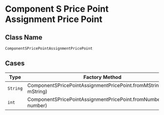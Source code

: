 
# Component S Price Point Assignment Price Point

## Class Name

`ComponentSPricePointAssignmentPricePoint`

## Cases

| Type | Factory Method |
|  --- | --- |
| `String` | ComponentSPricePointAssignmentPricePoint.fromMString(String mString) |
| `int` | ComponentSPricePointAssignmentPricePoint.fromNumber(int number) |

